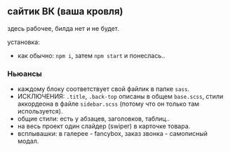 ## сайтик ВК (ваша кровля)

здесь рабочее, билда нет и не будет.

установка:
- как обычно: `npm i`, затем `npm start` и понеслась..

### Ньюансы
- каждому блоку соответствует свой файлик в папке `sass`.
- ИСКЛЮЧЕНИЯ: `.title`, `.back-top` описаны в общем `base.scss`, стили аккордеона в файле `sidebar.scss` (потому что он только там используется).
- общие стили: есть у абзацев, заголовков, таблиц..
- на весь проект один слайдер (swiper) в карточке товара.
- всплывашки: в галерее - fancybox, заказ звонка - самописный модал.
